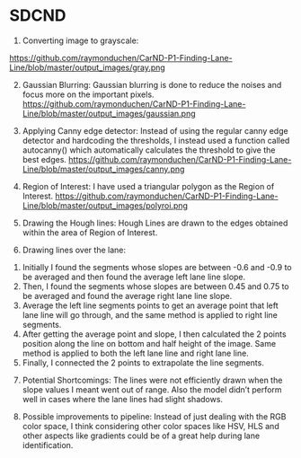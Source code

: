 # SDCND

1)	Converting image to grayscale:
 

https://github.com/raymonduchen/CarND-P1-Finding-Lane-Line/blob/master/output_images/gray.png

2)	Gaussian Blurring:
Gaussian blurring is done to reduce the noises and focus more on the important pixels.
https://github.com/raymonduchen/CarND-P1-Finding-Lane-Line/blob/master/output_images/gaussian.png

3)	Applying Canny edge detector:
     Instead of using the regular canny edge detector and hardcoding the thresholds, 
I instead used a function called autocanny() which automatically calculates the threshold to give the best edges.
https://github.com/raymonduchen/CarND-P1-Finding-Lane-Line/blob/master/output_images/canny.png

4)	Region of Interest:
I have used a triangular polygon as the Region of Interest.
https://github.com/raymonduchen/CarND-P1-Finding-Lane-Line/blob/master/output_images/polyroi.png

5)	Drawing the Hough lines:
Hough Lines are drawn to the edges obtained within the area of Region of Interest.

6)	Drawing lines over the lane:
1.	Initially I found the segments whose slopes are between -0.6 and -0.9 to be averaged and then found the average left lane line slope.
2.	Then, I found the segments whose slopes are between 0.45 and 0.75 to be averaged and found the average right lane line slope.
3.	Average the left line segments points to get an average point that left lane line will go through, and the same method is applied to right line segments.
4.	After getting the average point and slope, I then calculated the 2 points position along the line on bottom and half height of the image. Same method is applied to both the left lane line and right lane line.
5.	Finally, I connected the 2 points to extrapolate the line segments. 

7)	Potential Shortcomings:
The lines were not efficiently drawn when the slope values I meant went out of range. Also the model didn’t perform well in cases where the lane lines had slight shadows.


8)	Possible improvements to pipeline:
Instead of just dealing with the RGB color space, I think considering other color spaces like HSV, HLS and other aspects like gradients could be of a great help during lane identification.


